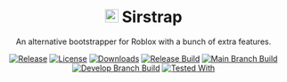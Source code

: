 <div align="center">

# <image src="images/Sirstrap.png" height="24"> Sirstrap
An alternative bootstrapper for Roblox with a bunch of extra features.

[![Release](https://img.shields.io/github/v/tag/massimopaganigh/sirstrap?label=Release)](https://github.com/massimopaganigh/sirstrap/releases/latest)
[![License](https://img.shields.io/github/license/massimopaganigh/sirstrap?label=License)](https://github.com/massimopaganigh/sirstrap/blob/main/LICENSE)
[![Downloads](https://img.shields.io/github/downloads/massimopaganigh/sirstrap/total?label=Downloads)](https://github.com/massimopaganigh/sirstrap/releases)
[![Release Build](https://github.com/massimopaganigh/sirstrap/actions/workflows/release_build.yml/badge.svg)](https://github.com/massimopaganigh/sirstrap/actions/workflows/release_build.yml)
[![Main Branch Build](https://github.com/massimopaganigh/sirstrap/actions/workflows/main_branch_build.yml/badge.svg)](https://github.com/massimopaganigh/sirstrap/actions/workflows/main_branch_build.yml)
[![Develop Branch Build](https://github.com/massimopaganigh/sirstrap/actions/workflows/develop_branch_build.yml/badge.svg)](https://github.com/massimopaganigh/sirstrap/actions/workflows/develop_branch_build.yml)
[![Tested With](https://img.shields.io/badge/Tested_With-SirHurt-2daaea)](https://sirhurt.net)

</div>